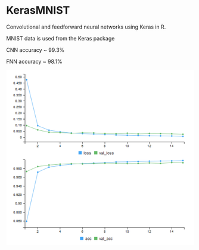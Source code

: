 # KerasMNIST
Convolutional and feedforward neural networks using Keras in R.

MNIST data is used from the Keras package

CNN accuracy ~ 99.3%

FNN accuracy ~ 98.1%

![CNN accuracy](https://github.com/DanOKeefe/KerasMNIST/blob/master/MNISTaccuracyCNN.png)
